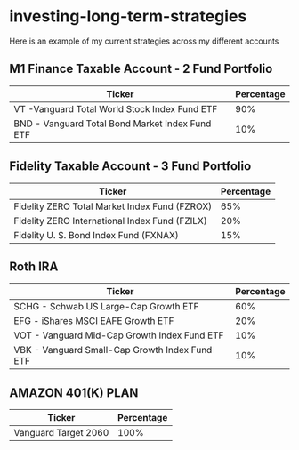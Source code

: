 # investing-long-term-strategies
Here is an example of my current strategies across my different accounts
## M1 Finance Taxable Account - 2 Fund Portfolio

| Ticker      | Percentage  |
| ----------- | ----------- |
| VT -Vanguard Total World Stock Index Fund ETF | 90%         |
| BND - Vanguard Total Bond Market Index Fund ETF       |10%          |

## Fidelity Taxable Account - 3 Fund Portfolio 
| Ticker      | Percentage  |
| ----------- | ----------- |
| Fidelity ZERO Total Market Index Fund (FZROX) | 65% |
| Fidelity ZERO International Index Fund (FZILX) | 20% |
| Fidelity U. S. Bond Index Fund (FXNAX) | 15%         |

## Roth IRA  
| Ticker      | Percentage  |
| ----------- | ----------- |
| SCHG - Schwab US Large-Cap Growth ETF | 60%         |
| EFG - iShares MSCI EAFE Growth ETF| 20%         |
| VOT - Vanguard Mid-Cap Growth Index Fund ETF | 10%         |
| VBK - Vanguard Small-Cap Growth Index Fund ETF| 10%         |

## AMAZON 401(K) PLAN 
| Ticker      | Percentage  |
| ----------- | ----------- |
| Vanguard Target 2060       | 100%        |


